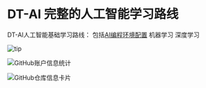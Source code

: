 
# DT-AI 完整的人工智能学习路线

DT-AI人工智能基础学习路线：
包括[AI编程环境配置](https://github.com/buluslee/DT-AI/tree/AI%E7%8E%AF%E5%A2%83%E9%85%8D%E7%BD%AE)
机器学习
深度学习

![tip](https://badgen.net/badge/python/3.1.6/green?icon=packagephobia)

![GitHub账户信息统计](https://github-stats.ubrong.com/api?username=buluslee&show_icons=true&theme=tokyonight)

![GitHub仓库信息卡片](https://github-stats.ubrong.com/api/pin/?username=buluslee&repo=GNN&theme=dark)
